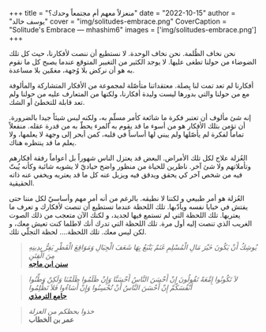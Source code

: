 +++
title = "منعزلاً معهم أم مجتمعاً وحدك؟"
date = "2022-10-15"
author = "يوسف خالد"
cover = "img/solitudes-embrace.png"
CoverCaption = "Solitude's Embrace — mhashim6"
images = ['img/solitudes-embrace.png']
+++

نحن نخاف الظُلمة. نحن نخاف الوحدة. لا نستطيع أن ننصت ﻷفكارنا، حيث كل تلك  الضوضاء من حولنا تطغى عليها. لا يوجد الكثير من التغيير المتوقع عندما يصبح كل ما نقوم به هو أن نركض بلا وُجهة، مغمّين بلا مساعدة.

أفكارنا لم تعد تمت لنا بِصلة. معتقداتنا متأصّلة لمجموعة من الأفكار المتشاركة والمألوفة مع من حولنا والتي بدورها ليست وليدة أفكارنا، ولكنها من المتعارف عليه من حولنا ولم تعد قابلة للتخطئ أو الشك. 

إنه شئ مألوف أن تعتبر فكرة ما شائعة كأمر مسلّمٍ به، ولكنه ليس شيئاً جيدا بالضرورة. أن تؤمن بتلك الأفكار هو من أسوء ما قد يقوم به المرء يحطّ به من قدرة عقله. منفعلاً تماماً لفكرة لم يأصّلها ولم يبني لها أساساً في قلبه، كمن أبحر إلى وجهة لا يعلمها، ولا يعلم ما قد ينتظره هناك.  

العُزلة علاج لكل تلك الأمراض. البعض قد يعتزل الناس شهوراً بل أعواماً رفقة أفكارهم وتأملاتهم ولا شئ آخر. ناظرين للحياة من منظور واضح حياديّ لا يشوبه شائبة وكأنه يُبتّ فيه من شخص آخر كي يحقق ويدقق فيه ويزيل عنه كل ما قد يعتريه ويخفي عنه ذاته الحقيقية.    

العُزلة هو أمر طبيعي و لكننا لا نطيقه. بالرغم من أنه أمر مهم وأساسيّ لكل مننا حتى يفتش في خبايا نفسه ويأدّبها. تلك اللحظة عندما تستطيع أن تنصت لأفكارك و تعرف ما يعتريها. تلك اللحظة التي لم تستمع فيها لجديد، و لكنك الآن متعجب من ذلك الصوت الغريب الذي تنصت إليه أول مرة. تلك اللحظة التي تدرك أنك لاطلما كنت تعيش معك، و لكن ليس معك. تلك اللحظة…. لحظة التجلّي تلك.     

>_يُوشِكُ أَنْ يَكُونَ خَيْرَ مَالِ الْمُسْلِمِ غَنَمٌ يَتْبَعُ بِهَا شَعَفَ الْجِبَالِ وَمَوَاقِعَ الْقَطْرِ يَفِرُّ بِدِينِهِ مِنَ الْفِتَنِ_\
>__[سنن ابن ماجه](https://sunnah.com/ibnmajah:3980)__ 

>_لاَ تَكُونُوا إِمَّعَةً تَقُولُونَ إِنْ أَحْسَنَ النَّاسُ أَحْسَنَّا وَإِنْ ظَلَمُوا ظَلَمْنَا وَلَكِنْ وَطِّنُوا أَنْفُسَكُمْ إِنْ أَحْسَنَ النَّاسُ أَنْ تُحْسِنُوا وَإِنْ أَسَاءُوا فَلاَ تَظْلِمُوا_\
>__[جامع الترمذي](https://sunnah.com/tirmidhi:2007)__

>_خذوا بحظكم من العزلة_\
>__عمر بن الخطاب__